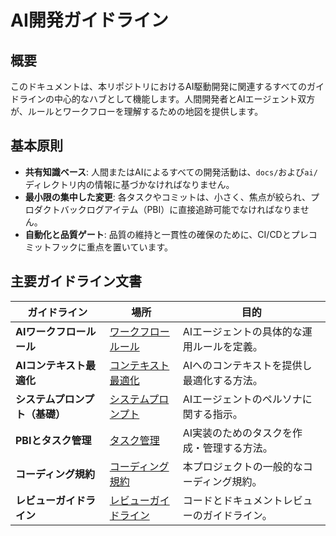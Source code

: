 # AI開発ガイドライン

## 概要

このドキュメントは、本リポジトリにおけるAI駆動開発に関連するすべてのガイドラインの中心的なハブとして機能します。人間開発者とAIエージェント双方が、ルールとワークフローを理解するための地図を提供します。

## 基本原則

- **共有知識ベース**: 人間またはAIによるすべての開発活動は、`docs/`および`ai/`ディレクトリ内の情報に基づかなければなりません。
- **最小限の集中した変更**: 各タスクやコミットは、小さく、焦点が絞られ、プロダクトバックログアイテム（PBI）に直接追跡可能でなければなりません。
- **自動化と品質ゲート**: 品質の維持と一貫性の確保のために、CI/CDとプレコミットフックに重点を置いています。

## 主要ガイドライン文書

| ガイドライン                   | 場所                   | 目的                                         |
| ------------------------------ | ---------------------- | -------------------------------------------- |
| **AIワークフロールール**       | [ワークフロールール]   | AIエージェントの具体的な運用ルールを定義。   |
| **AIコンテキスト最適化**       | [コンテキスト最適化]   | AIへのコンテキストを提供し最適化する方法。   |
| **システムプロンプト（基礎）** | [システムプロンプト]   | AIエージェントのペルソナに関する指示。       |
| **PBIとタスク管理**            | [タスク管理]           | AI実装のためのタスクを作成・管理する方法。   |
| **コーディング規約**           | [コーディング規約]     | 本プロジェクトの一般的なコーディング規約。   |
| **レビューガイドライン**       | [レビューガイドライン] | コードとドキュメントレビューのガイドライン。 |

[ワークフロールール]: ../ops/ai-workflow-rules-ja.md
[コンテキスト最適化]: ../../ai/context/context-optimization-ja.md
[システムプロンプト]: ../../ai/system_prompt.md
[タスク管理]: ../requirements/backlog/README.md
[コーディング規約]: ./coding-standards-ja.md
[レビューガイドライン]: ./review-guidelines-ja.md
